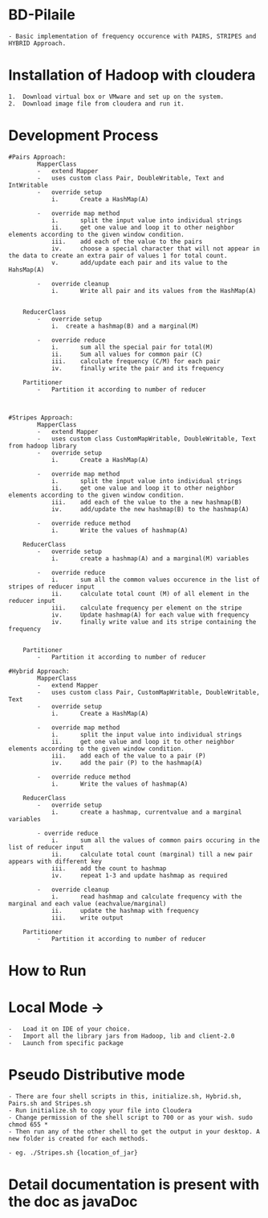 # BD-Pilaile
	- Basic implementation of frequency occurence with PAIRS, STRIPES and HYBRID Approach.

# Installation of Hadoop with cloudera
	1.	Download virtual box or VMware and set up on the system.
	2.	Download image file from cloudera and run it. 

# Development Process

	#Pairs Approach: 
			MapperClass
			-	extend Mapper
			-	uses custom class Pair, DoubleWritable, Text and IntWritable
			-	override setup
				i.		Create a HashMap(A)

			-	override map method
				i.		split the input value into individual strings
				ii.		get one value and loop it to other neighbor elements according to the given window condition.
				iii.	add each of the value to the pairs
				iv.		choose a special character that will not appear in the data to create an extra pair of values 1 for total count.
				v.	 	add/update each pair and its value to the HahsMap(A)

			-	override cleanup
				i.		Write all pair and its values from the HashMap(A)

	
		ReducerClass
			-	override setup
				i.	create a hashmap(B) and a marginal(M)

			-	override reduce
				i.		sum all the special pair for total(M)
				ii.		Sum all values for common pair (C)
				iii. 	calculate frequency (C/M) for each pair
				iv.		finally write the pair and its frequency

		Partitioner
			-	Partition it according to number of reducer


	
	#Stripes Approach: 
			MapperClass
			-	extend Mapper
			-	uses custom class CustomMapWritable, DoubleWritable, Text from hadoop library
			-	override setup
				i.		Create a HashMap(A)

			-	override map method
				i.		split the input value into individual strings
				ii.		get one value and loop it to other neighbor elements according to the given window condition.
				iii.	add each of the value to the a new hashmap(B)
				iv. 	add/update the new hashmap(B) to the hashmap(A) 

			-	override reduce method
				i.		Write the values of hashmap(A)
	
		ReducerClass
			-	override setup
				i.		create a hashmap(A) and a marginal(M) variables
			
			-	override reduce
				i.		sum all the common values occurence in the list of stripes of reducer input
				ii.		calculate total count (M) of all element in the reducer input
				iii.	calculate frequency per element on the stripe
				iv.		Update hashmap(A) for each value with frequency
				iv.		finally write value and its stripe containing the frequency


		Partitioner
			-	Partition it according to number of reducer

	#Hybrid Approach: 
			MapperClass
			-	extend Mapper
			-	uses custom class Pair, CustomMapWritable, DoubleWritable, Text
			-	override setup
				i.		Create a HashMap(A)

			-	override map method
				i.		split the input value into individual strings
				ii.		get one value and loop it to other neighbor elements according to the given window condition.
				iii.	add each of the value to a pair (P)
				iv. 	add the pair (P) to the hashmap(A) 

			-	override reduce method
				i.		Write the values of hashmap(A)
	
		ReducerClass
			-	override setup
				i.		create a hashmap, currentvalue and a marginal variables
				
			- override reduce
				i.		sum all the values of common pairs occuring in the list of reducer input
				ii.		calculate total count (marginal) till a new pair appears with different key
				iii.	add the count to hashmap
				iv.		repeat 1-3 and update hashmap as required
			
			-	override cleanup
				i.		read hashmap and calculate frequency with the marginal and each value (eachvalue/marginal)
				ii.		update the hashmap with frequency
				iii.	write output

		Partitioner
			-	Partition it according to number of reducer

# How to Run

# Local Mode -> 
	-	Load it on IDE of your choice.
	-	Import all the library jars from Hadoop, lib and client-2.0
	-	Launch from specific package
# Pseudo Distributive mode
	- There are four shell scripts in this, initialize.sh, Hybrid.sh, Pairs.sh and Stripes.sh
	- Run initialize.sh to copy your file into Cloudera
	- Change permission of the shell script to 700 or as your wish. sudo chmod 655 *
	- Then run any of the other shell to get the output in your desktop. A new folder is created for each methods.

	- eg. ./Stripes.sh {location_of_jar}
	

# Detail documentation is present with the doc as javaDoc